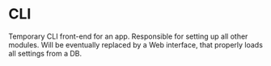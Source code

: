 # CLI
Temporary CLI front-end for an app. Responsible for setting up all other modules. Will be eventually replaced by a Web interface, that properly loads all settings from a DB.